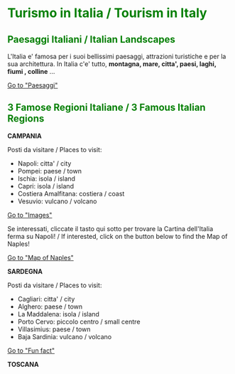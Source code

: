 <h1 style="color:green;"> Turismo in Italia / Tourism in Italy </h1>

<h2 style="color:green;"> Paesaggi Italiani / Italian Landscapes </h2>

<p> L'Italia e' famosa per i suoi bellissimi paesaggi, attrazioni turistiche e per la sua architettura. In Italia c'e' tutto, <strong>montagna, mare, citta', paesi, laghi, fiumi , colline</strong> ... </p>
  
<p>
<a style="float:right:" href="paesaggi.html" class="btn2">Go to "Paesaggi"</a>
</p>
<div style="clear.both;"> </div>


<h2 style="color:green;"> 3 Famose Regioni Italiane / 3 Famous Italian Regions </h2>

<p> <strong> CAMPANIA </strong> </p>

<p> Posti da visitare / Places to visit: </p>

<ul style="list-style-type:disc">
  <li> Napoli: citta' / city </li>
  <li> Pompei: paese / town </li>
  <li> Ischia: isola / island </li>
  <li> Capri: isola / island </li>
  <li> Costiera Amalfitana: costiera / coast </li>
  <li> Vesuvio: vulcano / volcano </li>
</ul>

<p>
<a style="float:right:" href="imagescampania.html" class="btn2">Go to "Images"</a>
</p>
<div style="clear.both;"> </div>

<p> Se interessati, cliccate il tasto qui sotto per trovare la Cartina dell'Italia ferma su Napoli! / If interested, click on the button below to find the Map of Naples! </p>

<p>
<a style="float:right:" href="map.html" class="btn2">Go to "Map of Naples"</a>
</p>
<div style="clear.both;"> </div>

<p> <strong> SARDEGNA </strong> </p>

<p> Posti da visitare / Places to visit: </p>

<ul style="list-style-type:disc">
  <li> Cagliari: citta' / city </li>
  <li> Alghero: paese / town </li>
  <li> La Maddalena: isola / island </li>
  <li> Porto Cervo: piccolo centro / small centre </li>
  <li> Villasimius: paese / town </li>
  <li> Baja Sardinia: vulcano / volcano </li>
</ul>


<p>
<a style="float:right:" href="famousregions.html" class="btn2">Go to "Fun fact"</a>
</p>
<div style="clear.both;"> </div>


<p> <strong> TOSCANA </strong> </p>








